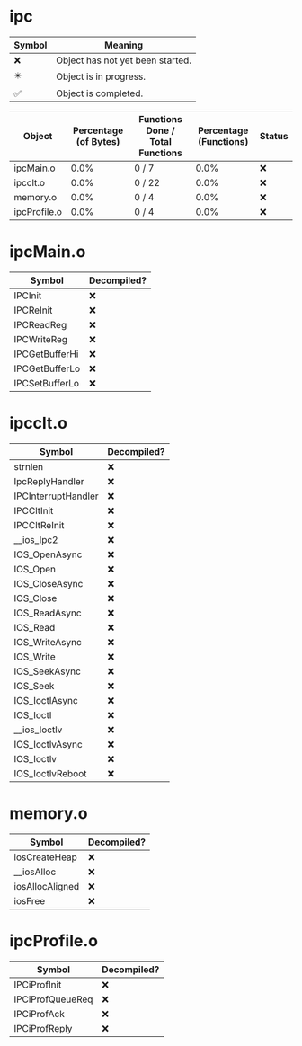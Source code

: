 # ipc
| Symbol | Meaning 
| ------------- | ------------- 
| :x: | Object has not yet been started. 
| :eight_pointed_black_star: | Object is in progress. 
| :white_check_mark: | Object is completed. 


| Object | Percentage (of Bytes) | Functions Done / Total Functions | Percentage (Functions) | Status 
| ------------- | ------------- | ------------- | ------------- | ------------- 
| ipcMain.o | 0.0% | 0 / 7 | 0.0% | :x: 
| ipcclt.o | 0.0% | 0 / 22 | 0.0% | :x: 
| memory.o | 0.0% | 0 / 4 | 0.0% | :x: 
| ipcProfile.o | 0.0% | 0 / 4 | 0.0% | :x: 


# ipcMain.o
| Symbol | Decompiled? |
| ------------- | ------------- |
| IPCInit | :x: |
| IPCReInit | :x: |
| IPCReadReg | :x: |
| IPCWriteReg | :x: |
| IPCGetBufferHi | :x: |
| IPCGetBufferLo | :x: |
| IPCSetBufferLo | :x: |


# ipcclt.o
| Symbol | Decompiled? |
| ------------- | ------------- |
| strnlen | :x: |
| IpcReplyHandler | :x: |
| IPCInterruptHandler | :x: |
| IPCCltInit | :x: |
| IPCCltReInit | :x: |
| __ios_Ipc2 | :x: |
| IOS_OpenAsync | :x: |
| IOS_Open | :x: |
| IOS_CloseAsync | :x: |
| IOS_Close | :x: |
| IOS_ReadAsync | :x: |
| IOS_Read | :x: |
| IOS_WriteAsync | :x: |
| IOS_Write | :x: |
| IOS_SeekAsync | :x: |
| IOS_Seek | :x: |
| IOS_IoctlAsync | :x: |
| IOS_Ioctl | :x: |
| __ios_Ioctlv | :x: |
| IOS_IoctlvAsync | :x: |
| IOS_Ioctlv | :x: |
| IOS_IoctlvReboot | :x: |


# memory.o
| Symbol | Decompiled? |
| ------------- | ------------- |
| iosCreateHeap | :x: |
| __iosAlloc | :x: |
| iosAllocAligned | :x: |
| iosFree | :x: |


# ipcProfile.o
| Symbol | Decompiled? |
| ------------- | ------------- |
| IPCiProfInit | :x: |
| IPCiProfQueueReq | :x: |
| IPCiProfAck | :x: |
| IPCiProfReply | :x: |


